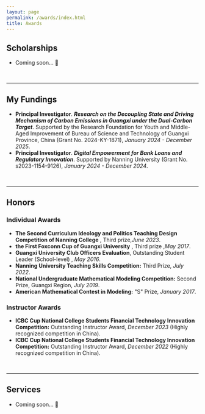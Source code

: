 ```yaml
---
layout: page
permalink: /awards/index.html
title: Awards
---
```




## Scholarships

- Coming soon... 🚀

<br>

---

## My Fundings

- **Principal Investigator**. **_Research on the Decoupling State and Driving Mechanism of Carbon Emissions in Guangxi under the Dual-Carbon Target_**. Supported by the Research Foundation for  Youth and Middle-Aged Improvement of  Bureau of Science and Technology of Guangxi Province, China (Grant No. 2024-KY-1871), _January 2024 - December 2025_.
- **Principal Investigator**. **_Digital Empowerment for Bank Loans and Regulatory Innovation_**. Supported by Nanning University (Grant No. s2023-1154-9126), _January 2024 - December 2024_.

<br>

---


## Honors
### Individual Awards

- **The Second Curriculum Ideology and Politics Teaching Design Competition of Nanning College** , Third prize,_June 2023_.
- **the First Foxconn Cup of Guangxi University** , Third prize ,_May 2017_.
- **Guangxi University Club Officers Evaluation**, Outstanding Student Leader (School-level) , _May 2016_.
- **Nanning University Teaching Skills Competition:** Third Prize, _July 2022_.
- **National Undergraduate Mathematical Modeling Competition:** Second Prize, Guangxi Region, _July 2019_.
- **American Mathematical Contest in Modeling:** "S" Prize, _January 2017_.

### Instructor Awards
- **ICBC Cup National College Students Financial Technology Innovation Competition:** Outstanding Instructor Award, _December 2023_ (Highly recognized competition in China).
- **ICBC Cup National College Students Financial Technology Innovation Competition:** Outstanding Instructor Award, _December 2022_ (Highly recognized competition in China).



<br>

---

## Services

- Coming soon... 🚀

<br>